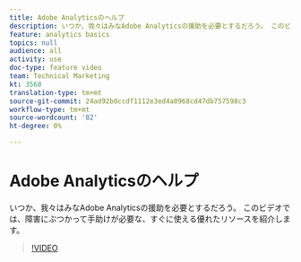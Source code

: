 ```yaml
---
title: Adobe Analyticsのヘルプ
description: いつか、我々はみなAdobe Analyticsの援助を必要とするだろう。 このビデオでは、障害にぶつかって手助けが必要な、すぐに使える優れたリソースを紹介します。
feature: analytics basics
topics: null
audience: all
activity: use
doc-type: feature video
team: Technical Marketing
kt: 3568
translation-type: tm+mt
source-git-commit: 24ad92b0ccdf1112e3ed4a0968cd47db757598c3
workflow-type: tm+mt
source-wordcount: '82'
ht-degree: 0%

---
```



# Adobe Analyticsのヘルプ

いつか、我々はみなAdobe Analyticsの援助を必要とするだろう。 このビデオでは、障害にぶつかって手助けが必要な、すぐに使える優れたリソースを紹介します。

>[!VIDEO](https://video.tv.adobe.com/v/28753/?quality=12)
